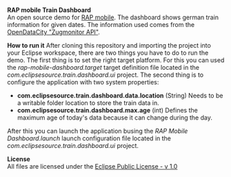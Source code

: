 **RAP mobile Train Dashboard**  
An open source demo for [RAP mobile](http://rapmobile.eclipsesource.com). The dashboard shows german train information for given dates. The information used comes from the [OpenDataCity "Zugmonitor API"](http://www.opendatacity.de/zugmonitor-api/).

**How to run it**
After cloning this repository and importing the project into your Eclipse workspace, there are two things you have to do to run the demo. The first thing is to set the right target platform. For this you can used the *rap-mobile-dashboard.target* target definition file located in the *com.eclipsesource.train.dashboard.ui* project. The second thing is to configure the application with two system properties:

* **com.eclipsesource.train.dashboard.data.location** (String) Needs to be a writable folder location to store the train data in. 
* **com.eclipsesource.train.dashboard.max.age** (int) Defines the maximum age of today's data because it can change during the day.

After this you can launch the application busing the *RAP Mobile Dashboard.launch* launch configuration file located in the *com.eclipsesource.train.dashboard.ui* project.

**License**  
All files are licensed under the [Eclipse Public License - v 1.0](http://www.eclipse.org/legal/epl-v10.html)


